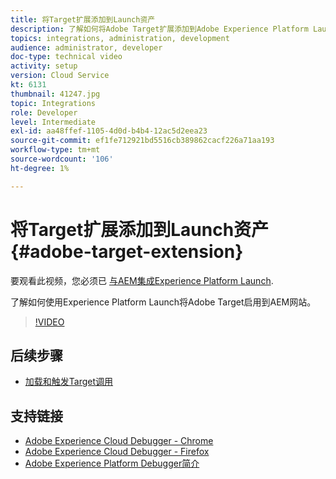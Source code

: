 ```yaml
---
title: 将Target扩展添加到Launch资产
description: 了解如何将Adobe Target扩展添加到Adobe Experience Platform Launch资产。
topics: integrations, administration, development
audience: administrator, developer
doc-type: technical video
activity: setup
version: Cloud Service
kt: 6131
thumbnail: 41247.jpg
topic: Integrations
role: Developer
level: Intermediate
exl-id: aa48ffef-1105-4d0d-b4b4-12ac5d2eea23
source-git-commit: ef1fe712921bd5516cb389862cacf226a71aa193
workflow-type: tm+mt
source-wordcount: '106'
ht-degree: 1%

---
```


# 将Target扩展添加到Launch资产 {#adobe-target-extension}

要观看此视频，您必须已 [与AEM集成Experience Platform Launch](../experience-platform/data-collection/tags/overview.md).

了解如何使用Experience Platform Launch将Adobe Target启用到AEM网站。

>[!VIDEO](https://video.tv.adobe.com/v/41247?quality=12&learn=on)

## 后续步骤

+ [加载和触发Target调用](./load-and-fire-target.md)

## 支持链接

+ [Adobe Experience Cloud Debugger - Chrome](https://chrome.google.com/webstore/detail/adobe-experience-cloud-de/ocdmogmohccmeicdhlhhgepeaijenapj)
+ [Adobe Experience Cloud Debugger - Firefox](https://addons.mozilla.org/en-US/firefox/addon/adobe-experience-platform-dbg/)
+ [Adobe Experience Platform Debugger简介](https://experienceleague.adobe.com/docs/debugger-learn/tutorials/experience-platform-debugger/introduction-to-the-experience-platform-debugger.html)
